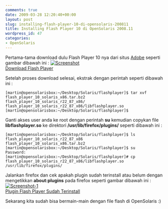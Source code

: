 ```yaml
---
comments: true
date: 2009-03-28 12:20:40+00:00
layout: post
slug: installing-flash-player-10-di-opensolaris-200811
title: Installing Flash Player 10 di OpenSolaris 2008.11
wordpress_id: 47
categories:
- OpenSolaris
---
```


Pertama-tama download dulu Flash Player 10 nya dari situs [Adobe](http://get.adobe.com/flashplayer/) seperti gambar dibawah ini :
[![Screenshot](http://farm4.static.flickr.com/3433/3391388667_a4cb6d8ff5.jpg)  
Download Flash Player](http://www.flickr.com/photos/10243554@N02/3391388667/)

Setelah proses download selesai, ekstrak dengan perintah seperti dibawah ini :

    
    
    [martin@opensolarisbox:~/Desktop/Solaris/flashplayer]$ tar xvf flash_player_10_solaris_x86.tar.bz2
    flash_player_10_solaris_r22_87_x86/
    flash_player_10_solaris_r22_87_x86/libflashplayer.so
    [martin@opensolarisbox:~/Desktop/Solaris/flashplayer]$
    



Ganti akses user anda ke root dengan perintah **su** kemudian copykan file **libflashplayer.so** ke direktori **/usr/lib/firefox/plugins/** seperti dibawah ini :

    
    
    [martin@opensolarisbox:~/Desktop/Solaris/flashplayer]$ ls
    flash_player_10_solaris_r22_87_x86  flash_player_10_solaris_x86.tar.bz2
    [martin@opensolarisbox:~/Desktop/Solaris/flashplayer]$ su
    Password:
    [martin@opensolarisbox:~/Desktop/Solaris/flashplayer]# cp flash_player_10_solaris_r22_87_x86/libflashplayer.so /usr/lib/firefox/plugins/
    



Jalankan firefox dan cek apakah plugin sudah terinstall atau belum dengan mengetikkan **about:plugins** pada firefox seperti gambar dibawah ini :
[![Screenshot-1](http://farm4.static.flickr.com/3544/3391388669_486c226ebf.jpg)  
Plugin Flash Player Sudah Terinstall](http://www.flickr.com/photos/10243554@N02/3391388669/)

Sekarang kita sudah bisa bermain-main dengan file flash di OpenSolaris :)
